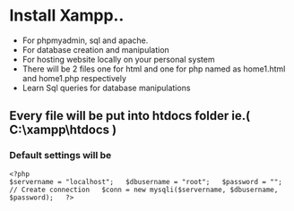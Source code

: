 # Install Xampp..

* For phpmyadmin, sql and apache.
* For database creation and manipulation
* For hosting website locally on your personal system
* There will be 2 files one for html and one for php named as home1.html and home1.php respectively
* Learn Sql queries for database manipulations
## Every file will be put into htdocs folder ie.( C:\xampp\htdocs )
### Default settings will be
`<?php`   
`$servername = "localhost";  
$dbusername = "root";  
$password = "";  
// Create connection  
$conn = new mysqli($servername, $dbusername, $password);  
?>`  
